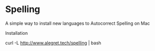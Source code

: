 # Spelling
A simple way to install new languages to Autocorrect Spelling on Mac

Installation

curl -L http://www.alegret.tech/spelling | bash
